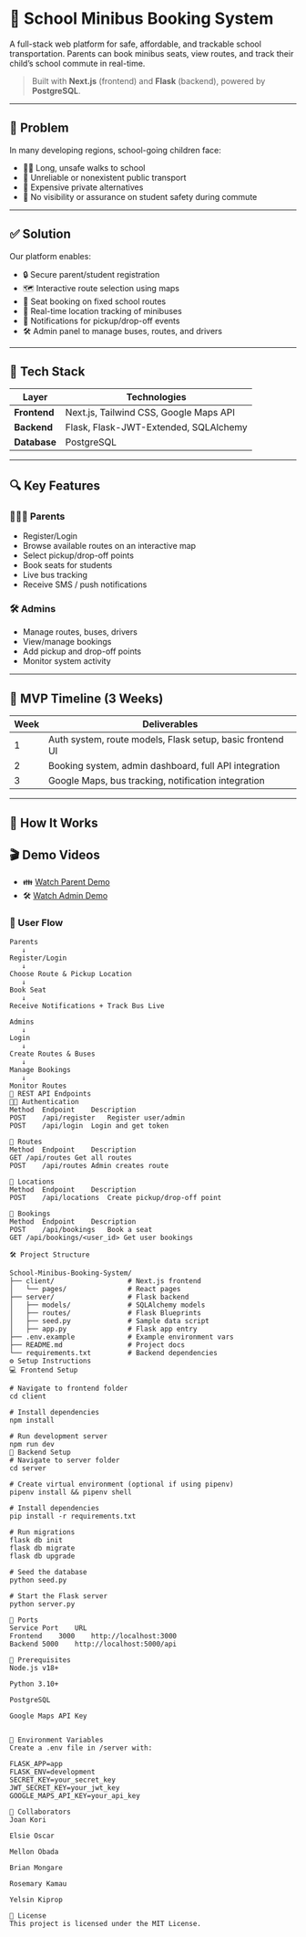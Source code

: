 # 🚐 School Minibus Booking System

A full-stack web platform for safe, affordable, and trackable school transportation. Parents can book minibus seats, view routes, and track their child’s school commute in real-time.

> Built with **Next.js** (frontend) and **Flask** (backend), powered by **PostgreSQL**.

---

## 🧠 Problem

In many developing regions, school-going children face:

- 🚶‍♂️ Long, unsafe walks to school  
- 🚎 Unreliable or nonexistent public transport  
- 🚖 Expensive private alternatives  
- 👀 No visibility or assurance on student safety during commute  

---

## ✅ Solution

Our platform enables:

- 🔒 Secure parent/student registration  
- 🗺️ Interactive route selection using maps  
- 🚌 Seat booking on fixed school routes  
- 📍 Real-time location tracking of minibuses  
- 📲 Notifications for pickup/drop-off events  
- 🛠️ Admin panel to manage buses, routes, and drivers  

---

## 🧱 Tech Stack

| Layer        | Technologies                               |
|--------------|--------------------------------------------|
| **Frontend** | Next.js, Tailwind CSS, Google Maps API     |
| **Backend**  | Flask, Flask-JWT-Extended, SQLAlchemy      |
| **Database** | PostgreSQL                                 ||

---

## 🔍 Key Features

### 👨‍👩‍👧 Parents
- Register/Login  
- Browse available routes on an interactive map  
- Select pickup/drop-off points  
- Book seats for students  
- Live bus tracking  
- Receive SMS / push notifications  

### 🛠️ Admins
- Manage routes, buses, drivers  
- View/manage bookings  
- Add pickup and drop-off points  
- Monitor system activity  

---

## 🚀 MVP Timeline (3 Weeks)

| Week | Deliverables |
|------|--------------|
| 1    | Auth system, route models, Flask setup, basic frontend UI |
| 2    | Booking system, admin dashboard, full API integration     |
| 3    | Google Maps, bus tracking, notification integration       |

---

## 🔧 How It Works

## 🎬 Demo Videos

- 👪 [Watch Parent Demo](https://drive.google.com/file/d/1GUGlzDJHePp-sbGBCAuuoIcWVPYvw_lg/preview)
- 🛠️ [Watch Admin Demo](https://drive.google.com/file/d/1OAAzme0MlfeULuM5eCd84tWixqUWXf8f/preview)

  

### 🧭 User Flow

```text
Parents
   ↓
Register/Login
   ↓
Choose Route & Pickup Location
   ↓
Book Seat
   ↓
Receive Notifications + Track Bus Live

Admins
   ↓
Login
   ↓
Create Routes & Buses
   ↓
Manage Bookings
   ↓
Monitor Routes
🔌 REST API Endpoints
🧑‍💼 Authentication
Method	Endpoint	Description
POST	/api/register	Register user/admin
POST	/api/login	Login and get token

🚌 Routes
Method	Endpoint	Description
GET	/api/routes	Get all routes
POST	/api/routes	Admin creates route

📍 Locations
Method	Endpoint	Description
POST	/api/locations	Create pickup/drop-off point

📖 Bookings
Method	Endpoint	Description
POST	/api/bookings	Book a seat
GET	/api/bookings/<user_id>	Get user bookings

🛠️ Project Structure

School-Minibus-Booking-System/
├── client/                  # Next.js frontend
│   └── pages/               # React pages
├── server/                  # Flask backend
│   ├── models/              # SQLAlchemy models
│   ├── routes/              # Flask Blueprints
│   ├── seed.py              # Sample data script
│   ├── app.py               # Flask app entry
├── .env.example             # Example environment vars
├── README.md                # Project docs
└── requirements.txt         # Backend dependencies
⚙️ Setup Instructions
💻 Frontend Setup

# Navigate to frontend folder
cd client

# Install dependencies
npm install

# Run development server
npm run dev
🐍 Backend Setup
# Navigate to server folder
cd server

# Create virtual environment (optional if using pipenv)
pipenv install && pipenv shell

# Install dependencies
pip install -r requirements.txt

# Run migrations
flask db init
flask db migrate
flask db upgrade

# Seed the database
python seed.py

# Start the Flask server
python server.py

🔌 Ports
Service	Port	URL
Frontend	3000	http://localhost:3000
Backend	5000	http://localhost:5000/api

🧪 Prerequisites
Node.js v18+

Python 3.10+

PostgreSQL 

Google Maps API Key


🔑 Environment Variables
Create a .env file in /server with:

FLASK_APP=app
FLASK_ENV=development
SECRET_KEY=your_secret_key
JWT_SECRET_KEY=your_jwt_key
GOOGLE_MAPS_API_KEY=your_api_key

👥 Collaborators
Joan Kori

Elsie Oscar

Mellon Obada

Brian Mongare

Rosemary Kamau

Yelsin Kiprop

📜 License
This project is licensed under the MIT License.
